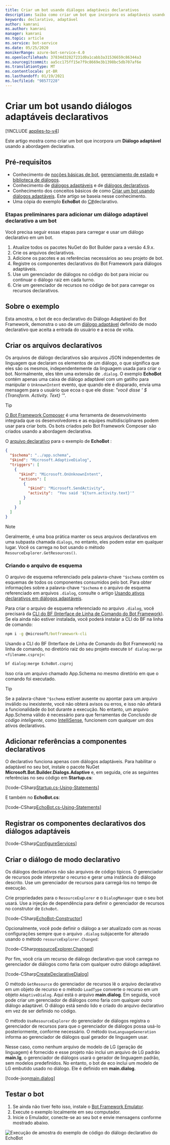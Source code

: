 ```yaml
---
title: Criar um bot usando diálogos adaptáveis declarativos
description: Saiba como criar um bot que incorpora os adaptáveis usando a abordagem declarativa no SDK do Bot Framework.
keywords: declarativo, adaptável
author: kamrani
ms.author: kamrani
manager: kamrani
ms.topic: article
ms.service: bot-service
ms.date: 05/25/2020
monikerRange: azure-bot-service-4.0
ms.openlocfilehash: 37834d32827231d0a1cabb3a31536659c86344a3
ms.sourcegitcommit: aa5cc175ff15e7f9c8669e3b1398bc5db707af6e
ms.translationtype: MT
ms.contentlocale: pt-BR
ms.lasthandoff: 01/19/2021
ms.locfileid: "98577228"
---
```

# <a name="create-a-bot-using-declarative-adaptive-dialogs"></a>Criar um bot usando diálogos adaptáveis declarativos  

[!INCLUDE [applies-to-v4](../includes/applies-to-v4-current.md)]

Este artigo mostra como criar um bot que incorpora um **Diálogo adaptável** usando a abordagem declarativa.

## <a name="prerequisites"></a>Pré-requisitos

- Conhecimento de [noções básicas de bot][concept-basics], [gerenciamento de estado][concept-state] e [biblioteca de diálogos][concept-dialogs].
- Conhecimento de [diálogos adaptáveis][concept-adaptive] e de [diálogos declarativos][concept-declarative].
- Conhecimento dos conceitos básicos de como [Criar um bot usando diálogos adaptáveis][how-to-adaptive]. Este artigo se baseia nesse conhecimento.
- Uma cópia do exemplo **EchoBot** do [C#][cs-sample]declarativo.

### <a name="preliminary-steps-to-add-a-declarative-adaptive-dialog-to-a-bot"></a>Etapas preliminares para adicionar um diálogo adaptável declarativo a um bot

Você precisa seguir essas etapas para carregar e usar um diálogo declarativo em um bot.

1. Atualize todos os pacotes NuGet do Bot Builder para a versão 4.9.x.
1. Crie os arquivos declarativos.
1. Adicione os pacotes e as referências necessários ao seu projeto de bot.
1. Registre os componentes declarativos do Bot Framework para diálogos adaptáveis.
1. Use um gerenciador de diálogos no código do bot para iniciar ou continuar o diálogo raiz em cada turno.
1. Crie um gerenciador de recursos no código de bot para carregar os recursos declarativos.

<!--
1. Update all Bot Builder NuGet packages to version 4.9.x.
1. Add the `Microsoft.Bot.Builder.Dialogs.Adaptive` package to your bot project.
1. Add the `Microsoft.Bot.Builder.Dialogs.Declarative` package to your bot project.
1. Create the declarative files.
1. Add references to declarative components.
1. Register the bot frameworks declarative components for adaptive dialogs.
1. Use a dialog manager in the bot code to start or continue the root dialog each turn.
1. Create a resource explorer in the bot code to load the declarative resources.
-->

## <a name="about-the-sample"></a>Sobre o exemplo

Esta amostra, o bot de eco declarativo do Diálogo Adaptável do Bot Framework, demonstra o uso de um [diálogo adaptável][concept-adaptive] definido de modo declarativo que aceita a entrada do usuário e a ecoa de volta.

## <a name="create-the-declarative-files"></a>Criar os arquivos declarativos

Os arquivos de diálogo declarativos são arquivos JSON independentes de linguagem que declaram os elementos de um diálogo, o que significa que eles são os mesmos, independentemente da linguagem usada para criar o bot. Normalmente, eles têm uma extensão de `.dialog`. O exemplo **EchoBot** contém apenas uma caixa de diálogo adaptável com um gatilho para manipular o `UnknownIntent` evento, que quando ele é disparado, envia uma mensagem para o usuário que ecoa o que ele disse: _"você disse ' $ {Transform. Activity. Text} '"_.

> [!TIP]
> [O Bot Framework Composer](/composer/) é uma ferramenta de desenvolvimento integrada que os desenvolvedores e as equipes multidisciplinares podem usar para criar bots. Os bots criados pelo Bot Framework Composer são criados usando a abordagem declarativa.

O [arquivo declarativo][main.dialog] para o exemplo de **EchoBot** :

```json
{
  "$schema": "../app.schema",
  "$kind": "Microsoft.AdaptiveDialog",
  "triggers": [
    {
      "$kind": "Microsoft.OnUnknownIntent",
      "actions": [
        {
          "$kind": "Microsoft.SendActivity",
          "activity":  "You said '${turn.activity.text}'"
        }
      ]
    }
  ]
}
```

> [!NOTE]
> Geralmente, é uma boa prática manter os seus arquivos declarativos em uma subpasta chamada `dialogs`, no entanto, eles podem estar em qualquer lugar. Você os carrega no bot usando o método `ResourceExplorer.GetResources()`.

### <a name="creating-the-schema-file"></a>Criando o arquivo de esquema

O arquivo de esquema referenciado pela palavra-chave `"$schema` contém os esquemas de todos os componentes consumidos pelo bot. Para obter informações sobre a palavra-chave `"$schema` e o arquivo de esquema referenciado em arquivos `.dialog`, consulte o artigo [Usando ativos declarativos em diálogos adaptáveis](bot-builder-concept-adaptive-dialog-declarative.md#declarative-files).

Para criar o arquivo de esquema referenciado no arquivo `.dialog`, você precisará da [CLI do BF (Interface de Linha de Comando do Bot Framework)][bf-cli]. Se ela ainda não estiver instalada, você poderá instalar a CLI do BF na linha de comando:

```cmd
npm i -g @microsoft/botframework-cli
```

Usando a CLI do BF (Interface de Linha de Comando do Bot Framework) na linha de comando, no diretório raiz do seu projeto execute `bf dialog:merge <filename.csproj>`:

```cmd
bf dialog:merge EchoBot.csproj
```

Isso cria um arquivo chamado App.Schema no mesmo diretório em que o comando foi executado.

<!--
'$ bf dialog:merge *.csproj',
'$ bf dialog:merge libraries/*.schema -o app.schema'
-->

> [!TIP]
> Se a palavra-chave `"$schema` estiver ausente ou apontar para um arquivo inválido ou inexistente, você não obterá avisos ou erros, e isso não afetará a funcionalidade do bot durante a execução. No entanto, um arquivo App.Schema válido é necessário para que ferramentas de _Conclusão de código inteligente_, como [IntelliSense][intelliSense], funcionem com qualquer um dos ativos declarativos.

## <a name="add-references-to-declarative-components"></a>Adicionar referências a componentes declarativos

O declarativo funciona apenas com diálogos adaptáveis. Para habilitar o adaptável no seu bot, instale o pacote NuGet **Microsoft.Bot.Builder.Dialogs.Adaptive** e, em seguida, crie as seguintes referências no seu código em **Startup.cs**:

[!code-CSharp[Startup.cs-Using-Statements](~/../botbuilder-samples/samples/csharp_dotnetcore/adaptive-dialog/20.EchoBot-declarative/Startup.cs?range=4-17&highlight=7-9)]

E também no **EchoBot.cs**:

[!code-CSharp[EchoBot.cs-Using-Statements](~/../botbuilder-samples/samples/csharp_dotnetcore/adaptive-dialog/20.EchoBot-declarative/echoBot.cs?range=4-10&highlight=6-7)]

<!--
```CS
using Microsoft.Bot.Builder.Dialogs.Adaptive;
using Microsoft.Bot.Builder.Dialogs.Declarative.Resources;
```
-->

## <a name="register-declarative-components-for-adaptive-dialogs"></a>Registrar os componentes declarativos dos diálogos adaptáveis

[!code-CSharp[ConfigureServices](~/../botbuilder-samples/samples/csharp_dotnetcore/adaptive-dialog/20.EchoBot-declarative/Startup.cs?range=30-67&highlight=6-16,33-34)]

<!--
```CS
ComponentRegistration.Add(new DialogsComponentRegistration());
ComponentRegistration.Add(new DeclarativeComponentRegistration());
var resourceExplorer = new ResourceExplorer().LoadProject(this.HostingEnvironment.ContentRootPath);
services.AddSingleton(resourceExplorer);
```
-->

## <a name="create-the-dialog-declaratively"></a>Criar o diálogo de modo declarativo

Os diálogos declarativos não são arquivos de código típicos. O gerenciador de recursos pode interpretar o recurso e gerar uma instância do diálogo descrito. Use um gerenciador de recursos para carregá-los no tempo de execução.

Crie propriedades para o `ResourceExplorer` e o `DialogManager` que o seu bot usará. Use a injeção de dependência para definir o gerenciador de recursos no construtor de `EchoBot`.

[!code-CSharp[EchoBot-Constructor](~/../botbuilder-samples/samples/csharp_dotnetcore/adaptive-dialog/20.EchoBot-declarative/EchoBot.cs?range=14-23&highlight=4-5,7,10)]

<!--
```Csharp
    public class EchoBot : ActivityHandler
    {
        private IStatePropertyAccessor<DialogState> dialogStateAccessor;
        private readonly ResourceExplorer resourceExplorer;
        private DialogManager dialogManager;

        public EchoBot(ConversationState conversationState, ResourceExplorer resourceExplorer)
        {
            this.dialogStateAccessor = conversationState.CreateProperty<DialogState>("RootDialogState");
            this.resourceExplorer = resourceExplorer;
            ...
```
-->

Opcionalmente, você pode definir o diálogo a ser atualizado com as novas configurações sempre que o arquivo `.dialog` subjacente for alterado usando o método `resourceExplorer.Changed`:

[!code-CSharp[resourceExplorer.Changed](~/../botbuilder-samples/samples/csharp_dotnetcore/adaptive-dialog/20.EchoBot-declarative/EchoBot.cs?range=25-32)]

<!--
```Csharp
// auto reload dialogs when file changes
this.resourceExplorer.Changed += (e, resources) =>
{
    if (resources.Any(resource => resource.Id.EndsWith == ".dialog"))
    {
        Task.Run(() => this.LoadRootDialogAsync());
    }
};
```
-->

Por fim, você cria um recurso de diálogo declarativo que você carrega no gerenciador de diálogos como faria com qualquer outro diálogo adaptável.

[!code-CSharp[CreateDeclarativeDialog](~/../botbuilder-samples/samples/csharp_dotnetcore/adaptive-dialog/20.EchoBot-declarative/EchoBot.cs?range=42-45)]

<!--
```Csharp
var resource = this.resourceExplorer.GetResource("main.dialog");
dialogManager = new DialogManager(resourceExplorer.LoadType<AdaptiveDialog>(resource));
dialogManager.UseResourceExplorer(resourceExplorer);
dialogManager.UseLanguageGeneration();
```
-->

O método `GetResource` do gerenciador de recursos lê o arquivo declarativo em um objeto de recurso e o método `LoadType` converte o recurso em um objeto `AdaptiveDialog`. Aqui está o arquivo **main.dialog**.
Em seguida, você pode criar um gerenciador de diálogos como faria com qualquer outro diálogo adaptável. O diálogo está sendo lido e criado do arquivo declarativo em vez de ser definido no código.

O método `UseResourceExplorer` do gerenciador de diálogos registra o gerenciador de recursos para que o gerenciador de diálogos possa usá-lo posteriormente, conforme necessário. O método `UseLanguageGeneration` informa ao gerenciador de diálogos qual gerador de linguagem usar.

Nesse caso, como nenhum arquivo de modelo de LG (geração de linguagem) é fornecido e esse projeto não inclui um arquivo de LG padrão **main.lg**, o gerenciador de diálogos usará o gerador de linguagem padrão, sem modelos predefinidos. No entanto, o bot de eco inclui um modelo de LG embutido usado no diálogo. Ele é definido em **main.dialog**.

[!code-json[main.dialog](~/../botbuilder-samples/samples/csharp_dotnetcore/adaptive-dialog/20.EchoBot-declarative/Dialogs/main.dialog?range=1-15&highlight=10)]

## <a name="test-the-bot"></a>Testar o bot

1. Se ainda não tiver feito isso, instale o [Bot Framework Emulator](https://aka.ms/bot-framework-emulator-readme).
1. Execute o exemplo localmente em seu computador.
1. Inicie o Emulador, conecte-se ao seu bot e envie mensagens conforme mostrado abaixo.

![Execução de amostra do exemplo de código do diálogo declarativo do EchoBot](../media/emulator-v4/EchoBot-declarative.png)

<!-- Footnote-style links -->

[concept-basics]: bot-builder-basics.md
[concept-state]: bot-builder-concept-state.md
[concept-dialogs]: bot-builder-concept-dialog.md
[concept-adaptive]: bot-builder-adaptive-dialog-introduction.md
[concept-declarative]: bot-builder-concept-adaptive-dialog-declarative.md
[how-to-adaptive]: bot-builder-dialogs-adaptive.md

[bf-cli]: bf-cli-overview.md

[prompting]: bot-builder-prompts.md
[component-dialogs]: bot-builder-compositcontrol.md

[cs-sample]: https://github.com/microsoft/BotBuilder-Samples/tree/master/samples/csharp_dotnetcore/adaptive-dialog/20.EchoBot-declarative

[main.dialog]: https://github.com/microsoft/BotBuilder-Samples/tree/master/samples/csharp_dotnetcore/adaptive-dialog/20.EchoBot-declarative/Dialogs/main.dialog

[intelliSense]: /visualstudio/ide/using-intellisense
